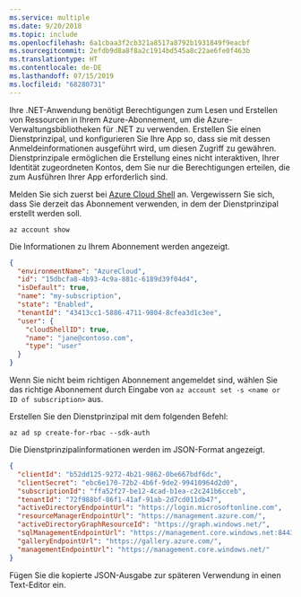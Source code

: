 ```yaml
---
ms.service: multiple
ms.date: 9/20/2018
ms.topic: include
ms.openlocfilehash: 6a1cbaa3f2cb321a8517a8792b1931849f9eacbf
ms.sourcegitcommit: 2efdb9d8a8f8a2c1914bd545a8c22ae6fe0f463b
ms.translationtype: HT
ms.contentlocale: de-DE
ms.lasthandoff: 07/15/2019
ms.locfileid: "68280731"
---
```

Ihre .NET-Anwendung benötigt Berechtigungen zum Lesen und Erstellen von Ressourcen in Ihrem Azure-Abonnement, um die Azure-Verwaltungsbibliotheken für .NET zu verwenden. Erstellen Sie einen Dienstprinzipal, und konfigurieren Sie Ihre App so, dass sie mit dessen Anmeldeinformationen ausgeführt wird, um diesen Zugriff zu gewähren. Dienstprinzipale ermöglichen die Erstellung eines nicht interaktiven, Ihrer Identität zugeordneten Kontos, dem Sie nur die Berechtigungen erteilen, die zum Ausführen Ihrer App erforderlich sind.

Melden Sie sich zuerst bei [Azure Cloud Shell](https://shell.azure.com/bash) an. Vergewissern Sie sich, dass Sie derzeit das Abonnement verwenden, in dem der Dienstprinzipal erstellt werden soll. 

```azurecli-interactive
az account show
```

Die Informationen zu Ihrem Abonnement werden angezeigt.

```json
{
  "environmentName": "AzureCloud",
  "id": "15dbcfa8-4b93-4c9a-881c-6189d39f04d4",
  "isDefault": true,
  "name": "my-subscription",
  "state": "Enabled",
  "tenantId": "43413cc1-5886-4711-9804-8cfea3d1c3ee",
  "user": {
    "cloudShellID": true,
    "name": "jane@contoso.com",
    "type": "user"
  }
}
```

Wenn Sie nicht beim richtigen Abonnement angemeldet sind, wählen Sie das richtige Abonnement durch Eingabe von `az account set -s <name or ID of subscription>` aus.

Erstellen Sie den Dienstprinzipal mit dem folgenden Befehl:

```azurecli-interactive
az ad sp create-for-rbac --sdk-auth
```

Die Dienstprinzipalinformationen werden im JSON-Format angezeigt.

```json
{
  "clientId": "b52dd125-9272-4b21-9862-0be667bdf6dc",
  "clientSecret": "ebc6e170-72b2-4b6f-9de2-99410964d2d0",
  "subscriptionId": "ffa52f27-be12-4cad-b1ea-c2c241b6cceb",
  "tenantId": "72f988bf-86f1-41af-91ab-2d7cd011db47",
  "activeDirectoryEndpointUrl": "https://login.microsoftonline.com",
  "resourceManagerEndpointUrl": "https://management.azure.com/",
  "activeDirectoryGraphResourceId": "https://graph.windows.net/",
  "sqlManagementEndpointUrl": "https://management.core.windows.net:8443/",
  "galleryEndpointUrl": "https://gallery.azure.com/",
  "managementEndpointUrl": "https://management.core.windows.net/"
}
```

Fügen Sie die kopierte JSON-Ausgabe zur späteren Verwendung in einen Text-Editor ein.
